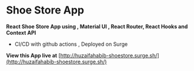 # Shoe Store App

**React Shoe Store App using , Material UI , React Router, React Hooks and Context API**
- CI/CD with github actions , Deployed on Surge 
 
**View this App live at** [http://huzaifahabib-shoestore.surge.sh/](http://huzaifahabib-shoestore.surge.sh/)

